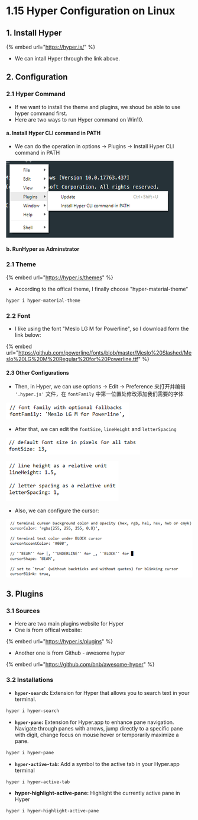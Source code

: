 # 1.15 Hyper Configuration on Linux

## 1. Install Hyper

{% embed url="https://hyper.is/" %}

* We can intall Hyper through the link above.

## 2. Configuration

### 2.1 Hyper Command

* If we want to install the theme and plugins, we shoud be able to use hyper command first.
* Here are two ways to run Hyper command on Win10.

#### a. Install Hyper CLI command in PATH

* We can do the operation in options -&gt; Plugins -&gt; Install Hyper CLI command in PATH

![](../.gitbook/assets/image%20%2815%29.png)

#### b. RunHyper as Adminstrator

### 2.1 Theme

{% embed url="https://hyper.is/themes" %}

* According to the offical theme, I finally choose "hyper-material-theme“

```bash
hyper i hyper-material-theme
```

### 2.2 Font

* I like using the font "Meslo LG M for Powerline", so I download form the link below:

{% embed url="https://github.com/powerline/fonts/blob/master/Meslo%20Slashed/Meslo%20LG%20M%20Regular%20for%20Powerline.ttf" %}

#### 2.3 Other Configurations

* Then, in Hyper, we can use options -&gt; Edit -&gt; Preference 来打开并编辑 `'.hyper.js'` 文件，在 `fontFamily` 中第一位置处修改添加我们需要的字体

![](../.gitbook/assets/image%20%2859%29.png)

* After that, we can edit the `fontSize`, `lineHeight` and `letterSpacing`

![](../.gitbook/assets/image%20%2855%29.png)

![](../.gitbook/assets/image%20%2865%29.png)

* Also, we can configure the cursor:

![](../.gitbook/assets/image%20%2849%29.png)

## 3. Plugins

### 3.1 Sources

* Here are two main plugins website for Hyper
* One is from offical website:

{% embed url="https://hyper.is/plugins" %}

* Another one is from Github - awesome hyper

{% embed url="https://github.com/bnb/awesome-hyper" %}

### 3.2 Installations

* **`hyper-search`:** Extension for Hyper that allows you to search text in your terminal.

```bash
hyper i hyper-search
```

* **`hyper-pane`:** Extension for Hyper.app to enhance pane navigation. Navigate through panes with arrows, jump directly to a specific pane with digit, change focus on mouse hover or temporarily maximize a pane.

```bash
hyper i hyper-pane
```

* **`hyper-active-tab`:** Add a symbol to the active tab in your Hyper.app terminal

```bash
hyper i hyper-active-tab
```

* **hyper-highlight-active-pane:** Highlight the currently active pane in Hyper

```bash
hyper i hyper-highlight-active-pane
```

